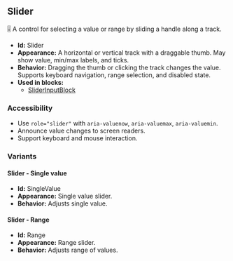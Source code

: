 ## Slider
🎚️ A control for selecting a value or range by sliding a handle along a track.
- **Id:** Slider
- **Appearance:** A horizontal or vertical track with a draggable thumb. May show value, min/max labels, and ticks.
- **Behavior:** Dragging the thumb or clicking the track changes the value. Supports keyboard navigation, range selection, and disabled state.
- **Used in blocks:**
  - [SliderInputBlock](blocks.md#slider-input-block)
### Accessibility
- Use `role="slider"` with `aria-valuenow`, `aria-valuemax`, `aria-valuemin`.
- Announce value changes to screen readers.
- Support keyboard and mouse interaction.

### Variants
#### Slider - **Single value**
- **Id:** SingleValue
- **Appearance:** Single value slider.
- **Behavior:** Adjusts single value.
#### Slider - **Range**
- **Id:** Range
- **Appearance:** Range slider.
- **Behavior:** Adjusts range of values.
